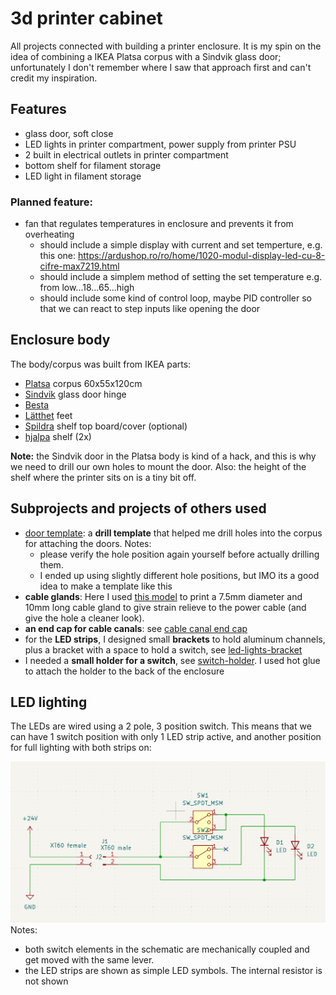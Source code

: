 # 3d printer cabinet
All projects connected with building a printer enclosure. It is my spin
on the idea of combining a IKEA Platsa corpus with a Sindvik glass door;
unfortunately I don't remember where I saw that approach first and can't
credit my inspiration.

## Features
- glass door, soft close
- LED lights in printer compartment, power supply from printer PSU
- 2 built in electrical outlets in printer compartment
- bottom shelf for filament storage
- LED light in filament storage

### Planned feature:
- fan that regulates temperatures in enclosure and prevents it from overheating
  - should include a simple display with current and set temperture, e.g. this one: https://ardushop.ro/ro/home/1020-modul-display-led-cu-8-cifre-max7219.html
  - should include a simplem method of setting the set temperature e.g. from low...18...65...high
  - should include some kind of control loop, maybe PID controller so that we can react to step inputs like opening the door

## Enclosure body
The body/corpus was built from IKEA parts:

- [Platsa](https://www.ikea.com/ro/ro/p/platsa-cadru-alb-50330946/) corpus 60x55x120cm
- [Sindvik](https://www.ikea.com/ro/ro/p/sindvik-usa-sticla-alb-sticla-transparenta-90291858/) glass door hinge
- [Besta](https://www.ikea.com/ro/ro/p/besta-balama-deschidere-inchidere-lina-80261258/) 
- [Lätthet](https://www.ikea.com/ro/ro/p/laetthet-picior-alb-metal-50395594/) feet
- [Spildra](https://www.ikea.com/ro/ro/p/spildra-parte-superioara-unitate-depozitare-alb-20331693/) shelf top board/cover (optional)
- [hjalpa](https://www.ikea.com/ro/ro/p/hjaelpa-polita-alb-90331166/) shelf (2x)

**Note:** the Sindvik door in the Platsa body is kind of a hack, and this is
why we need to drill our own holes to mount the door. Also: the height of the shelf where the printer sits on is a tiny bit off.

## Subprojects and projects of others used

- [door template](./door-template): a **drill template** that helped me drill holes into 
  the corpus for attaching the doors.
  Notes:
    - please verify the hole position again yourself before actually drilling them.
    - I ended up using slightly different hole positions, but IMO its a good idea
      to make a template like this
- **cable glands**: Here I used [this model](
  https://www.printables.com/model/114283-cable-gland-all-sizes) to 
  print a 7.5mm diameter and 10mm long cable gland to give strain relieve 
  to the power cable (and give the hole a cleaner look).
- **an end cap for cable canals**: see [cable canal end cap](./cable-canal-endcap)
- for the **LED strips**, I designed small **brackets** to hold aluminum channels, plus
  a bracket with a space to hold a switch, see 
  [led-lights-bracket](./led-lights-bracket)
- I needed a **small holder for a switch**, see [switch-holder](./switch-holder). 
  I used hot glue to attach the holder to the back of the enclosure

## LED lighting
The LEDs are wired using a 2 pole, 3 position switch. This means that we can
have 1 switch position with only 1 LED strip active, and another position
for full lighting with both strips on:

![img](./_electronics/led-wiring/schematic.PNG)
Notes:
- both switch elements in the schematic are mechanically coupled and
get moved with the same lever.
- the LED strips are shown as simple LED symbols. The internal resistor
  is not shown
